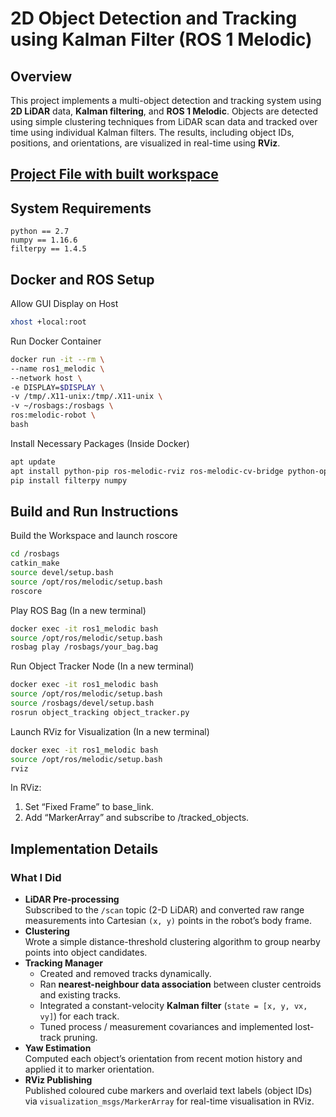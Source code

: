 # 2D Object Detection and Tracking using Kalman Filter (ROS 1 Melodic)

## Overview
This project implements a multi-object detection and tracking system using **2D LiDAR** data, **Kalman filtering**, and **ROS 1 Melodic**. Objects are detected using simple clustering techniques from LiDAR scan data and tracked over time using individual Kalman filters. The results, including object IDs, positions, and orientations, are visualized in real-time using **RViz**.

## [Project File with built workspace](https://drive.google.com/file/d/1FDIc_OrW5SLWYXw_oZuOyq7VyVDa-VZB/view?usp=sharing)

## System Requirements
   ```
python == 2.7
numpy == 1.16.6
filterpy == 1.4.5
   ```


## Docker and ROS Setup

Allow GUI Display on Host
   ```bash
xhost +local:root
   ```
Run Docker Container
   ```bash
docker run -it --rm \
  --name ros1_melodic \
  --network host \
  -e DISPLAY=$DISPLAY \
  -v /tmp/.X11-unix:/tmp/.X11-unix \
  -v ~/rosbags:/rosbags \
  ros:melodic-robot \
  bash
   ```
Install Necessary Packages (Inside Docker)
```bash
apt update
apt install python-pip ros-melodic-rviz ros-melodic-cv-bridge python-opencv -y
pip install filterpy numpy
   ```

## Build and Run Instructions
Build the Workspace and launch roscore
   ```bash
cd /rosbags
catkin_make
source devel/setup.bash
source /opt/ros/melodic/setup.bash
roscore
   ```
Play ROS Bag (In a new terminal)
   ```bash
docker exec -it ros1_melodic bash
source /opt/ros/melodic/setup.bash
rosbag play /rosbags/your_bag.bag
   ```
Run Object Tracker Node (In a new terminal)
   ```bash
docker exec -it ros1_melodic bash
source /opt/ros/melodic/setup.bash
source /rosbags/devel/setup.bash
rosrun object_tracking object_tracker.py
   ```
Launch RViz for Visualization (In a new terminal)
```bash
docker exec -it ros1_melodic bash
source /opt/ros/melodic/setup.bash
rviz
```
In RViz:
1. Set “Fixed Frame” to base_link.
2. Add “MarkerArray” and subscribe to /tracked_objects.

## Implementation Details

### What I Did
- **LiDAR Pre-processing**  
  Subscribed to the `/scan` topic (2-D LiDAR) and converted raw range measurements into Cartesian `(x, y)` points in the robot’s body frame.
- **Clustering**  
  Wrote a simple distance-threshold clustering algorithm to group nearby points into object candidates.
- **Tracking Manager**  
  - Created and removed tracks dynamically.  
  - Ran **nearest-neighbour data association** between cluster centroids and existing tracks.  
  - Integrated a constant-velocity **Kalman filter** (`state = [x, y, vx, vy]`) for each track.  
  - Tuned process / measurement covariances and implemented lost-track pruning.
- **Yaw Estimation**  
  Computed each object’s orientation from recent motion history and applied it to marker orientation.
- **RViz Publishing**  
  Published coloured cube markers and overlaid text labels (object IDs) via `visualization_msgs/MarkerArray` for real-time visualisation in RViz.


